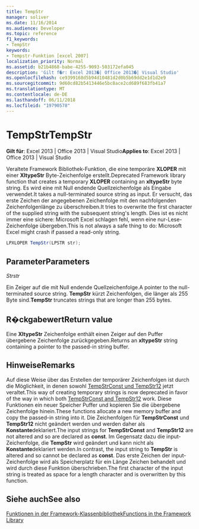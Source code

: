 ```yaml
---
title: TempStr
manager: soliver
ms.date: 11/16/2014
ms.audience: Developer
ms.topic: reference
f1_keywords:
- TempStr
keywords:
- Tempstr-Funktion [excel 2007]
localization_priority: Normal
ms.assetid: b21b4868-babe-4255-9093-503172efa045
description: 'Gilt f�r: Excel 2013�| Office 2013�| Visual Studio'
ms.openlocfilehash: ce9399168d5b94d10481d2d0b5b69dd2e1d1d2e9
ms.sourcegitcommit: 9d60cd82b5413446e5bc8ace2cd689f683fb41a7
ms.translationtype: MT
ms.contentlocale: de-DE
ms.lasthandoff: 06/11/2018
ms.locfileid: "19790578"
---
```

# <a name="tempstr"></a><span data-ttu-id="63ee3-104">TempStr</span><span class="sxs-lookup"><span data-stu-id="63ee3-104">TempStr</span></span>

 <span data-ttu-id="63ee3-105">**Gilt für**: Excel 2013 | Office 2013 | Visual Studio</span><span class="sxs-lookup"><span data-stu-id="63ee3-105">**Applies to**: Excel 2013 | Office 2013 | Visual Studio</span></span> 
  
<span data-ttu-id="63ee3-106">Veraltete Framework Bibliothek-Funktion, die eine temporäre **XLOPER** mit einer **XltypeStr** Byte-Zeichenfolge erstellt.</span><span class="sxs-lookup"><span data-stu-id="63ee3-106">Deprecated Framework library function that creates a temporary **XLOPER** containing an **xltypeStr** byte string.</span></span> <span data-ttu-id="63ee3-107">Es wird eine mit Null endende Quellzeichenfolge als Eingabe verwendet.</span><span class="sxs-lookup"><span data-stu-id="63ee3-107">It takes a null-terminated source string as input.</span></span> <span data-ttu-id="63ee3-108">Er versucht, das erste Zeichen der angegebenen Zeichenfolge mit den nachfolgenden Zeichenfolgenlänge zu überschreiben.</span><span class="sxs-lookup"><span data-stu-id="63ee3-108">It tries to overwrite the first character of the supplied string with the subsequent string's length.</span></span> <span data-ttu-id="63ee3-109">Dies ist es nicht immer eine sichere: Microsoft Excel schlagen fehl, wenn eine nur-Lese-Zeichenfolge übergeben.</span><span class="sxs-lookup"><span data-stu-id="63ee3-109">This is not always a safe thing to do: Microsoft Excel might crash if passed a read-only string.</span></span> 
  
```cs
LPXLOPER TempStr(LPSTR str);
```

## <a name="parameters"></a><span data-ttu-id="63ee3-110">Parameter</span><span class="sxs-lookup"><span data-stu-id="63ee3-110">Parameters</span></span>

 <span data-ttu-id="63ee3-111">_Str_</span><span class="sxs-lookup"><span data-stu-id="63ee3-111">_str_</span></span>
  
<span data-ttu-id="63ee3-112">Ein Zeiger auf die mit Null endende Quellzeichenfolge.</span><span class="sxs-lookup"><span data-stu-id="63ee3-112">A pointer to the null-terminated source string.</span></span> <span data-ttu-id="63ee3-113">**TempStr** kürzt Zeichenfolgen, die länger als 255 Byte sind.</span><span class="sxs-lookup"><span data-stu-id="63ee3-113">**TempStr** truncates strings that are longer than 255 bytes.</span></span> 
  
## <a name="return-value"></a><span data-ttu-id="63ee3-114">R�ckgabewert</span><span class="sxs-lookup"><span data-stu-id="63ee3-114">Return value</span></span>

<span data-ttu-id="63ee3-115">Eine **XltypeStr** Zeichenfolge enthält einen Zeiger auf den Puffer übergebene Zeichenfolge zurückgegeben.</span><span class="sxs-lookup"><span data-stu-id="63ee3-115">Returns an **xltypeStr** string containing a pointer to the passed-in string buffer.</span></span> 
  
## <a name="remarks"></a><span data-ttu-id="63ee3-116">Hinweise</span><span class="sxs-lookup"><span data-stu-id="63ee3-116">Remarks</span></span>

<span data-ttu-id="63ee3-117">Auf diese Weise über das Erstellen der temporärer Zeichenfolgen ist durch die Möglichkeit, in denen sowohl [TempStrConst und TempStr12](tempstrconst-tempstr12.md) jetzt veraltet.</span><span class="sxs-lookup"><span data-stu-id="63ee3-117">This way of creating temporary strings is now deprecated in favor of the way in which both [TempStrConst and TempStr12](tempstrconst-tempstr12.md) work.</span></span> <span data-ttu-id="63ee3-118">Diese Funktionen ein neuer Speicher Puffer und kopieren Sie die übergebene Zeichenfolge hinein.</span><span class="sxs-lookup"><span data-stu-id="63ee3-118">These functions allocate a new memory buffer and copy the passed-in string into it.</span></span> <span data-ttu-id="63ee3-119">Die Zeichenfolgen für **TempStrConst** und **TempStr12** nicht geändert werden und werden daher als **Konstante**deklariert.</span><span class="sxs-lookup"><span data-stu-id="63ee3-119">The input strings for **TempStrConst** and **TempStr12** are not altered and so are declared as **const**.</span></span> <span data-ttu-id="63ee3-120">Im Gegensatz dazu die input-Zeichenfolge, die **TempStr** wird geändert und kann nicht als **Konstante**deklariert werden.</span><span class="sxs-lookup"><span data-stu-id="63ee3-120">In contrast, the input string to **TempStr** is altered and so cannot be declared as **const**.</span></span> <span data-ttu-id="63ee3-121">Das erste Zeichen der input-Zeichenfolge wird als Speicherplatz für ein Länge Zeichen behandelt und wird durch diese Funktion überschrieben.</span><span class="sxs-lookup"><span data-stu-id="63ee3-121">The first character of the input string is treated as space for a length character and is overwritten by this function.</span></span>
  
## <a name="see-also"></a><span data-ttu-id="63ee3-122">Siehe auch</span><span class="sxs-lookup"><span data-stu-id="63ee3-122">See also</span></span>



[<span data-ttu-id="63ee3-123">Funktionen in der Framework-Klassenbibliothek</span><span class="sxs-lookup"><span data-stu-id="63ee3-123">Functions in the Framework Library</span></span>](functions-in-the-framework-library.md)

